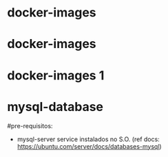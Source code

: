 # docker-images
# docker-images
# docker-images 1

# mysql-database
#pre-requisitos:
- mysql-server service instalados no S.O. (ref docs: https://ubuntu.com/server/docs/databases-mysql)

